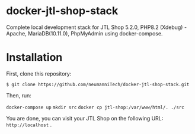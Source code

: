 # docker-jtl-shop-stack

Complete local development stack for JTL Shop 5.2.0, PHP8.2 (Xdebug) - Apache, MariaDB(10.11.0), PhpMyAdmin using docker-compose.

# Installation

First, clone this repository:

`$ git clone https://github.com/neumanniTech/docker-jtl-shop-stack.git`

Then, run:

`docker-compose up`
`mkdir src`
`docker cp jtl-shop:/var/www/html/. ./src`

You are done, you can visit your JTL Shop on the following URL: `http://localhost` .
